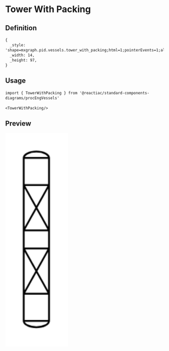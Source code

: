 # Tower With Packing

## Definition

```
{
  _style: 'shape=mxgraph.pid.vessels.tower_with_packing;html=1;pointerEvents=1;align=center;verticalLabelPosition=bottom;verticalAlign=top;dashed=0;',
  _width: 14,
  _height: 97,
}
```

## Usage

```
import { TowerWithPacking } from '@reactiac/standard-components-diagrams/procEngVessels'

<TowerWithPacking/>
```

## Preview

<img src="./tower-with-packing.png" width="200"/>

